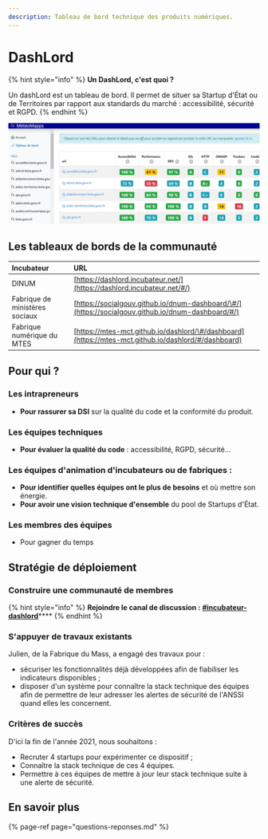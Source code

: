 ```yaml
---
description: Tableau de bord technique des produits numériques.
---
```


# DashLord

{% hint style="info" %}
**Un DashLord, c'est quoi ?**

Un dashLord est un tableau de bord. Il permet de situer sa Startup d'État ou de Territoires par rapport aux standards du marché : accessibilité, sécurité et RGPD.
{% endhint %}

![Capture d&apos;&#xE9;cran de DashLord](../../../.gitbook/assets/meteoapps.jpg)

## Les tableaux de bords de la communauté

| Incubateur | URL |
| :--- | :--- |
| DINUM | [https://dashlord.incubateur.net/](https://dashlord.incubateur.net/#/) |
| Fabrique de ministères sociaux | [https://socialgouv.github.io/dnum-dashboard/\#/](https://socialgouv.github.io/dnum-dashboard/#/) |
| Fabrique numérique du MTES | [https://mtes-mct.github.io/dashlord/\#/dashboard](https://mtes-mct.github.io/dashlord/#/dashboard) |

## Pour qui ?

### Les intrapreneurs

* **Pour rassurer sa DSI** sur la qualité du code et la conformité du produit.

### Les équipes techniques

* **Pour évaluer la qualité du code** : accessibilité, RGPD, sécurité...

### Les équipes d'animation d'incubateurs ou de fabriques :

* **Pour identifier quelles équipes ont le plus de besoins** et où mettre son énergie.
* **Pour avoir une vision technique d'ensemble** du pool de Startups d'État.

### Les membres des équipes

* Pour gagner du temps

## Stratégie de déploiement

### Construire une communauté de membres

{% hint style="info" %}
**Rejoindre le canal de discussion :** [**\#incubateur-dashlord**](https://mattermost.incubateur.net/betagouv/channels/incubateur-dashlord)\*\*\*\*
{% endhint %}

### S'appuyer de travaux existants

Julien, de la Fabrique du Mass, a engagé des travaux pour :

* sécuriser les fonctionnalités déjà développées afin de fiabiliser les indicateurs disponibles ;
* disposer d'un système pour connaître la stack technique des équipes afin de permettre de leur adresser les alertes de sécurité de l'ANSSI quand elles les concernent.

### Critères de succès

D'ici la fin de l'année 2021, nous souhaitons :

* Recruter 4 startups pour expérimenter ce dispositif ;
* Connaître la stack technique de ces 4 équipes.
* Permettre à ces équipes de mettre à jour leur stack technique suite à une alerte de sécurité.

## En savoir plus

{% page-ref page="questions-reponses.md" %}

